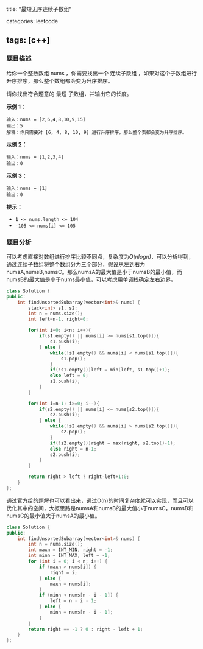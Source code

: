 title: "最短无序连续子数组"

categories: leetcode

tags: [c++]
---
### 题目描述

给你一个整数数组 nums ，你需要找出一个 连续子数组 ，如果对这个子数组进行升序排序，那么整个数组都会变为升序排序。

请你找出符合题意的 最短 子数组，并输出它的长度。

**示例 1：**

~~~
输入：nums = [2,6,4,8,10,9,15]
输出：5
解释：你只需要对 [6, 4, 8, 10, 9] 进行升序排序，那么整个表都会变为升序排序。
~~~

**示例 2：**

~~~
输入：nums = [1,2,3,4]
输出：0
~~~

**示例 3：**

~~~
输入：nums = [1]
输出：0
~~~

**提示：**

- `1 <= nums.length <= 104`
- `-105 <= nums[i] <= 105`

### 题目分析

可以考虑直接对数组进行排序比较不同点，复杂度为*O(nlogn)*，可以分析得到，通过连续子数组将整个数组分为三个部分，假设从左到右为numsA,numsB,numsC。那么numsA的最大值是小于numsB的最小值，而numsB的最大值是小于nums最小值，可以考虑用单调栈确定左右边界。

~~~c++
class Solution {
public:
    int findUnsortedSubarray(vector<int>& nums) {
        stack<int> s1, s2;
        int n = nums.size();
        int left=n-1, right=0;

        for(int i=0; i<n; i++){
            if(s1.empty() || nums[i] >= nums[s1.top()]){
                s1.push(i);
            } else {
                while(!s1.empty() && nums[i] < nums[s1.top()]){
                    s1.pop();
                }
                if(!s1.empty())left = min(left, s1.top()+1);
                else left = 0;
                s1.push(i);
            }
        }

        for(int i=n-1; i>=0; i--){
            if(s2.empty() || nums[i] <= nums[s2.top()]){
                s2.push(i);
            } else {
                while(!s2.empty() && nums[i] > nums[s2.top()]){
                    s2.pop();
                }
                if(!s2.empty())right = max(right, s2.top()-1);
                else right = n-1;
                s2.push(i);
            }
        }

        return right > left ? right-left+1:0;
    }
};
~~~

通过官方给的题解也可以看出来，通过O(n)的时间复杂度就可以实现，而且可以优化其中的空间，大概思路是numsA和numsB的最大值小于numsC，numsB和numsC的最小值大于numsA的最小值。

~~~c++
class Solution {
public:
    int findUnsortedSubarray(vector<int>& nums) {
        int n = nums.size();
        int maxn = INT_MIN, right = -1;
        int minn = INT_MAX, left = -1;
        for (int i = 0; i < n; i++) {
            if (maxn > nums[i]) {
                right = i;
            } else {
                maxn = nums[i];
            }
            if (minn < nums[n - i - 1]) {
                left = n - i - 1;
            } else {
                minn = nums[n - i - 1];
            }
        }
        return right == -1 ? 0 : right - left + 1;
    }
};
~~~

